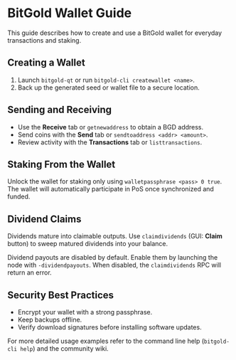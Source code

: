 # BitGold Wallet Guide

This guide describes how to create and use a BitGold wallet for everyday transactions and staking.

## Creating a Wallet

1. Launch `bitgold-qt` or run `bitgold-cli createwallet <name>`.
2. Back up the generated seed or wallet file to a secure location.

## Sending and Receiving

- Use the **Receive** tab or `getnewaddress` to obtain a BGD address.
- Send coins with the **Send** tab or `sendtoaddress <addr> <amount>`.
- Review activity with the **Transactions** tab or `listtransactions`.

## Staking From the Wallet

Unlock the wallet for staking only using `walletpassphrase <pass> 0 true`. The wallet will automatically participate in PoS once synchronized and funded.

## Dividend Claims

Dividends mature into claimable outputs. Use `claimdividends` (GUI: **Claim** button) to sweep matured dividends into your balance.

Dividend payouts are disabled by default. Enable them by launching the node with `-dividendpayouts`. When disabled, the `claimdividends` RPC will return an error.

## Security Best Practices

- Encrypt your wallet with a strong passphrase.
- Keep backups offline.
- Verify download signatures before installing software updates.

For more detailed usage examples refer to the command line help (`bitgold-cli help`) and the community wiki.
